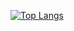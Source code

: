 [![Top Langs](https://github-readme-stats.vercel.app/api/top-langs/?username=endreglockekr&layout=donut-vertical)](https://github.com/endreglocker/github-readme-stats)
